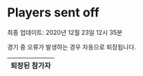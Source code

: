 # Players sent off
최종 업데이트: 2020년 12월 23일 12시 35분


경기 중 오류가 발생하는 경우 자동으로 퇴장됩니다.


| 퇴장된 참가자 |
|:---:|